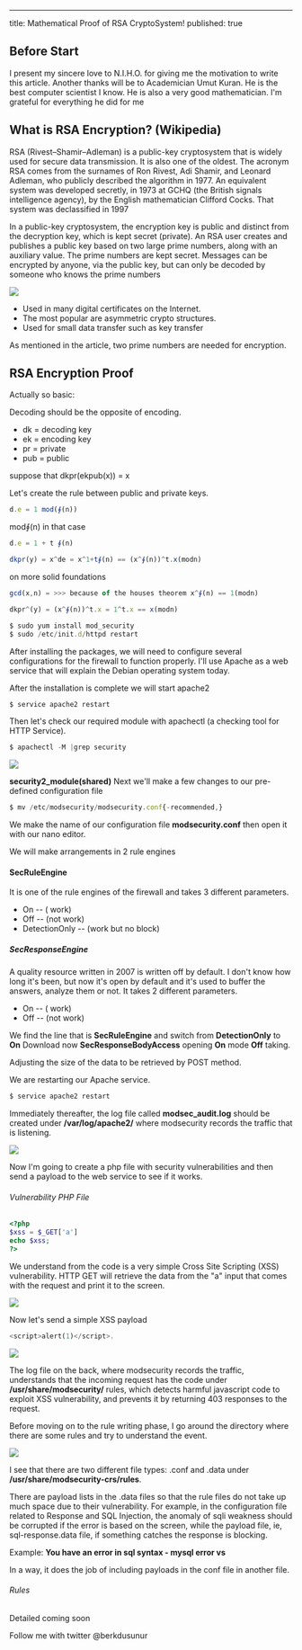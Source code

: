 ---
title: Mathematical Proof of RSA CryptoSystem!
published: true
## [](#header-3)Before Start

I present my sincere love to N.I.H.O. for giving me the motivation to write this article. Another thanks will be to Academician Umut Kuran. He is the best computer scientist I know. He is also a very good mathematician. I'm grateful for everything he did for me

## [](#header-3)What is RSA Encryption? (Wikipedia)

RSA (Rivest–Shamir–Adleman) is a public-key cryptosystem that is widely used for secure data transmission. It is also one of the oldest. The acronym RSA comes from the surnames of Ron Rivest, Adi Shamir, and Leonard Adleman, who publicly described the algorithm in 1977. An equivalent system was developed secretly, in 1973 at GCHQ (the British signals intelligence agency), by the English mathematician Clifford Cocks. That system was declassified in 1997

In a public-key cryptosystem, the encryption key is public and distinct from the decryption key, which is kept secret (private). An RSA user creates and publishes a public key based on two large prime numbers, along with an auxiliary value. The prime numbers are kept secret. Messages can be encrypted by anyone, via the public key, but can only be decoded by someone who knows the prime numbers

![](https://hackernoon.com/hn-images/1*yNPjtfBw0UIXXiSBo6CfDw.png)

* Used in many digital certificates on the Internet.
* The most popular are asymmetric crypto structures.
* Used for small data transfer such as key transfer

As mentioned in the article, two prime numbers are needed for encryption.

## [](#header-3)RSA Encryption Proof

Actually so basic:

Decoding should be the opposite of encoding.

* dk  = decoding key
* ek  = encoding key
* pr  = private
* pub = public


suppose that dkpr(ekpub(x)) = x 

Let's create the rule between public and private keys.

```js
d.e = 1 mod(∮(n))
```
mod∮(n) in that case
```js
d.e = 1 + t ∮(n) 
```
```js
dkpr(y) = x^de = x^1+t∮(n) == (x^∮(n))^t.x(modn)
```
on more solid foundations

```js
gcd(x,n) = >>> because of the houses theorem x^∮(n) == 1(modn)
```
```js
dkpr^(y) = (x^∮(n))^t.x = 1^t.x == x(modn)
```

```js
$ sudo yum install mod_security
$ sudo /etc/init.d/httpd restart
```
After installing the packages, we will need to configure several configurations for the firewall to function properly. I'll use Apache as a web service that will explain the Debian operating system today.

After the installation is complete we will start apache2

```js
$ service apache2 restart
```
Then let's check our required module with apachectl (a checking tool for HTTP Service).

```js
$ apachectl -M |grep security 
```
![](https://2.bp.blogspot.com/-01JmGsc3Pvw/XAUMkRj_YqI/AAAAAAAAA2c/ZBvgUnAK2_cJ2OYK8e3IBxAf7wf_vHcXACLcBGAs/s1600/Ekran%2BResmi%2B2018-12-03%2B13.59.13.png)

**security2_module(shared)** Next we'll make a few changes to our pre-defined configuration file

```js
$ mv /etc/modsecurity/modsecurity.conf{-recommended,}
```
We make the name of our configuration file **modsecurity.conf** then open it with our nano editor.

We will make arrangements in 2 rule engines

#### [](#header-3)SecRuleEngine

It is one of the rule engines of the firewall and takes 3 different parameters.

* On  -- ( work)
* Off -- (not work)
* DetectionOnly -- (work but no block)

##### [](#header-3)SecResponseEngine

A quality resource written in 2007 is written off by default. I don't know how long it's been, but now it's open by default and it's used to buffer the answers, analyze them or not. It takes 2 different parameters.


* On  -- ( work)
* Off -- (not work)

We find the line that is **SecRuleEngine** and switch from **DetectionOnly** to **On**
Download now **SecResponseBodyAccess** opening **On** mode **Off** taking.

Adjusting the size of the data to be retrieved by POST method.

We are restarting our Apache service.


```js
$ service apache2 restart
```

Immediately thereafter, the log file called **modsec_audit.log** should be created under **/var/log/apache2/** where modsecurity records the traffic that is listening.

![](https://1.bp.blogspot.com/-8JHg7YdIQl8/XAUSG02pwAI/AAAAAAAAA2o/IjzoMENkixgbLTKK8dQJA4karzO_HvA2ACLcBGAs/s1600/Ekran%2BResmi%2B2018-12-03%2B14.22.48.png)

Now I'm going to create a php file with security vulnerabilities and then send a payload to the web service to see if it works.

###### [](#header-4)Vulnerability PHP File

```php
<?php 
$xss = $_GET['a'] 
echo $xss; 
?>
```
We understand from the code is a very simple Cross Site Scripting (XSS) vulnerability. HTTP GET will retrieve the data from the "a" input that comes with the request and print it to the screen.

![](https://4.bp.blogspot.com/-gBaFiQ3GE90/XAUUZ3c5j5I/AAAAAAAAA20/4Nx6qPrPiSwEKnX0X2igtkisxAre_pBogCLcBGAs/s1600/Ekran%2BResmi%2B2018-12-03%2B14.32.44.png)

Now let's send a simple XSS payload 

```php
<script>alert(1)</script>.
```


![](https://3.bp.blogspot.com/-lf_Ry_yI_TI/XAUVAmzKmhI/AAAAAAAAA28/vVgk2szOv3Q6Tq65azKZ4E-dHXeh0qklQCLcBGAs/s1600/Ekran%2BResmi%2B2018-12-03%2B14.35.19.png)

The log file on the back, where modsecurity records the traffic, understands that the incoming request has the code under **/usr/share/modsecurity/** rules, which detects harmful javascript code to exploit XSS vulnerability, and prevents it by returning 403 responses to the request.

Before moving on to the rule writing phase, I go around the directory where there are some rules and try to understand the event.

![](https://1.bp.blogspot.com/-5ZGrONY-KDY/XAUXBlXmjXI/AAAAAAAAA3I/LA74_Pv6XpgS2SyEvj7ajaWjpBEs6wBOgCLcBGAs/s1600/Ekran%2BResmi%2B2018-12-03%2B14.43.45.png)

I see that there are two different file types: .conf and .data under **/usr/share/modsecurity-crs/rules**.

There are payload lists in the .data files so that the rule files do not take up much space due to their vulnerability. For example, in the configuration file related to Response and SQL Injection, the anomaly of sqli weakness should be corrupted if the error is based on the screen, while the payload file, ie, sql-response.data file, if something catches the response is blocking.

Example: **You have an error in sql syntax - mysql error vs**

In a way, it does the job of including payloads in the conf file in another file.

###### [](#header-2)Rules

Detailed coming soon

Follow me with twitter @berkdusunur